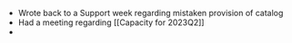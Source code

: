 * Wrote back to a Support week regarding mistaken provision of catalog
* Had a meeting regarding [[Capacity for 2023Q2]]
* 